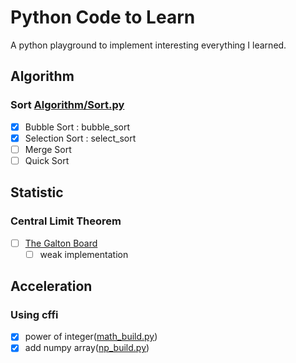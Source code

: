 
# Python Code to Learn

A python playground to implement interesting everything I learned.


## Algorithm

### Sort [Algorithm/Sort.py](Algorithm/Sort.py)

- [x] Bubble Sort : bubble_sort
- [x] Selection Sort : select_sort
- [ ] Merge Sort
- [ ] Quick Sort

## Statistic

### Central Limit Theorem

- [ ] [The Galton Board](Experiments/Galton.py)
    - [ ] weak implementation

## Acceleration

### Using cffi

- [x] power of integer([math_build.py](Acceleration\cffi\math_build.py))
- [x] add numpy array([np_build.py](Acceleration\cffi\np_build.py))